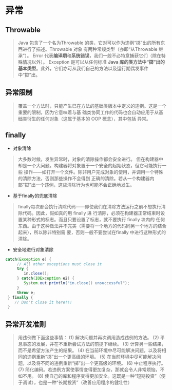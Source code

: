 
# 异常
## Throwable
> Java 包含了一个名为Throwable 的类，它对可以作为违例“掷”出的所有东西进行了描述。Throwable 对象
  有两种常规类型（亦即“从Throwable 继承”）。
> Error 代表**编译期**和**系统错误**，我们一般不必特意捕获它们（除在特殊情况以外）。
> Exception 是可以从任何标准 **Java 库的类方法中“掷”出的基本类型**。此外，它们亦可从我们自己的方法以及运行期偶发事件中“掷”出。

## 异常限制
> 覆盖一个方法时，只能产生已在方法的基础类版本中定义的违例。这是一个重要的限制，因为它意味着与基
  础类协同工作的代码也会自动应用于从基础类衍生的任何对象（这属于基本的 OOP 概念），其中包括
  异常。

## finally
* 对象清除
> 大多数时候，发生异常时，对象的清除操作都会安全进行。
> 但在构建器中却是一个大问题。构建器将对象置于一个安全的起始状态，但它可能执行一些
  操作——如打开一个文件。除非用户完成对象的使用，并调用一个特殊的清除方法，否则那些操作不会得到
  正确的清除。若从一个构建器内部“掷”出一个违例，这些清除行为也可能不会正确地发生。
* 基于finally的兜底清除
> finally每次都会执行清除代码——即使我们在清除方法运行之前不想执行清除代码。因此，假如真的用 finally 进
  行清除，必须在构建器正常结束时设置某种形式的标志。而且只要设置了标志，就不要执行 finally 块内的
  任何东西。由于这种做法并不完美（需要将一个地方的代码同另一个地方的结合起来），所以除非特别需
  要，否则一般不要尝试在finally 中进行这种形式的清除。

* 安全地进行对象清除
```java
catch(Exception e) {
     // All other exceptions must close it
     try {
        in.close();
     } catch(IOException e2) {
        System.out.println("in.close() unsuccessful");
     }
     throw e;
 } finally {
    // Don't close it here!!!
 }
```
## 异常开发准则
> 用违例做下面这些事情：
  (1) 解决问题并再次调用造成违例的方法。
  (2) 平息事态的发展，并在不重新尝试方法的前提下继续。
  (3) 计算另一些结果，而不是希望方法产生的结果。
  (4) 在当前环境中尽可能解决问题，以及将相同的违例重新“掷”出一个更高级的环境。
  (5) 在当前环境中尽可能解决问题，以及将不同的违例重新“掷”出一个更高级的环境。
  (6) 中止程序执行。
  (7) 简化编码。若违例方案使事情变得更加复杂，那就会令人非常烦恼，不如不用。
  (8) 使自己的库和程序变得更加安全。这既是一种“短期投资”（便于调试），也是一种“长期投资”（改善应用程序的健壮性）
